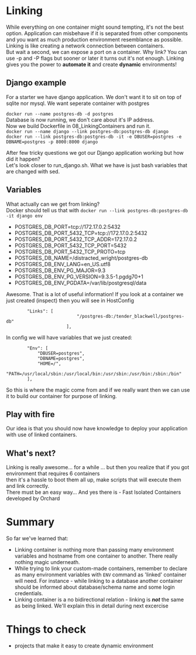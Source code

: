 # Linking

While everything on one container might sound tempting, it's not the best option. Application can misbehave if it is separated from other components and you want as much production environment resemblance as possible. 
Linking is like creating a network connection between containers.  
But wait a second, we can expose a port on a container. Why link? You can use -p and -P flags but sooner or later it turns out it's not enough. Linking gives you the power to **automate it** and create **dynamic** environments!

## Django example

For a starter we have django application. We don't want it to sit on top of sqlite nor mysql. We want seperate container with postgres

`docker run --name postgres-db -d postgres`  
Database is now running, we don't care about it's IP address.  
Now we build Dockerfile in 08_LinkingContainers and run it.  
`docker run --name django --link postgres-db:postgres-db django`  
`docker run --link postgres-db:postgres-db -it -e DBUSER=postgres -e DBNAME=postgres -p 8000:8000 django`  
  
After few tricky questions we got our Django application working but how did it happen?  
Let's look closer to run_django.sh. What we have is just bash variables that are changed with sed. 

## Variables
What actually can we get from linking?  
Docker should tell us that with `docker run --link postgres-db:postgres-db -it django env`

* POSTGRES_DB_PORT=tcp://172.17.0.2:5432
* POSTGRES_DB_PORT_5432_TCP=tcp://172.17.0.2:5432
* POSTGRES_DB_PORT_5432_TCP_ADDR=172.17.0.2
* POSTGRES_DB_PORT_5432_TCP_PORT=5432
* POSTGRES_DB_PORT_5432_TCP_PROTO=tcp
* POSTGRES_DB_NAME=/distracted_wright/postgres-db
* POSTGRES_DB_ENV_LANG=en_US.utf8
* POSTGRES_DB_ENV_PG_MAJOR=9.3
* POSTGRES_DB_ENV_PG_VERSION=9.3.5-1.pgdg70+1
* POSTGRES_DB_ENV_PGDATA=/var/lib/postgresql/data

Awesome. That is a lot of useful information! If you look at a container we just created (inspect) then you will see in HostConfig  
```
        "Links": [
                           "/postgres-db:/tender_blackwell/postgres-db"
                       ],
```
  
In config we will have variables that we just created:  
```
        "Env": [
            "DBUSER=postgres",
            "DBNAME=postgres",
            "HOME=/",
            "PATH=/usr/local/sbin:/usr/local/bin:/usr/sbin:/usr/bin:/sbin:/bin"
        ],
```  
  
So this is where the magic come from and if we really want then we can use it to build our container for purpose of linking.

## Play with fire
Our idea is that you should now have knowledge to deploy your application with use of linked containers.

## What's next?
Linking is really awesome... for a while ... but then you realize that if you got environment that requires 6 containers  
then it's a hassle to boot them all up, make scripts that will execute them and link correctly.  
There must be an easy way... And yes there is - Fast Isolated Containers developed 
by Orchard

# Summary

So far we've learned that:
* Linking container is nothing more than passing many environment variables and hostname from one container to another. There really nothing magic underneath.
* While trying to link your custom-made containers, remember to declare as many environment variables with `ENV` command as 'linked' container will need. For instance - while linking to a database another container should be informed about database/schema name and some login credentials.
* Linking container is a no bidirectional relation - linking is ***not*** the same as being linked. We'll explain this in detail during next excercise 

# Things to check

* projects that make it easy to create dynamic environment
